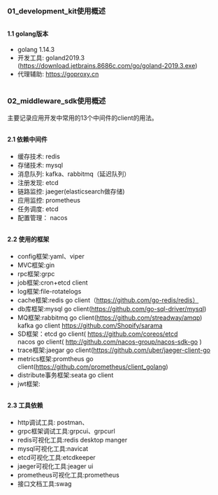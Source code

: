 # <h3>01_development_kit使用概述</h3>
## <h4>1.1 golang版本</h4>
- golang 1.14.3
- 开发工具: goland2019.3 (https://download.jetbrains.8686c.com/go/goland-2019.3.exe)
- 代理辅助: https://goproxy.cn

# <h3>02_middleware_sdk使用概述</h3>
主要记录应用开发中常用的13个中间件的client的用法。
## <h4>2.1 依赖中间件</h4>
- 缓存技术: redis
- 存储技术: mysql
- 消息队列: kafka、rabbitmq（延迟队列）
- 注册发现: etcd
- 链路监控: jaeger(elasticsearch做存储)
- 应用监控: prometheus
- 任务调度: etcd
- 配置管理： nacos

## <h4>2.2 使用的框架</h4>
- config框架:yaml、viper
- MVC框架:gin
- rpc框架:grpc
- job框架:cron+etcd client
- log框架:file-rotatelogs
- cache框架:redis go client（https://github.com/go-redis/redis）
- db库框架:mysql go client(https://github.com/go-sql-driver/mysql) <br>
- MQ框架:rabbitmq go client(https://github.com/streadway/amqp) <br>
         kafka go client https://github.com/Shopify/sarama
- SD框架：etcd go client( https://github.com/coreos/etcd <br>
         nacos go client( http://github.com/nacos-group/nacos-sdk-go )
- trace框架:jaegar go client(https://github.com/uber/jaeger-client-go
- metrics框架:promtheus go client(https://github.com/prometheus/client_golang)
- distribute事务框架:seata go client
- jwt框架:

## <h4>2.3 工具依赖</h4>
- http调试工具: postman、
- grpc框架调试工具:grpcui、grpcurl
- redis可视化工具:redis desktop manger
- mysql可视化工具:navicat
- etcd可视化工具:etcdkeeper
- jaeger可视化工具:jeager ui
- prometheus可视化工具:prometheus
- 接口文档工具:swag

